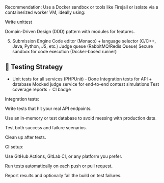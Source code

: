 Recommendation: Use a Docker sandbox or tools like Firejail or isolate via a containerized worker VM, ideally using:

Write unittest

Domain-Driven Design (DDD) pattern with modules for features.

5. Submission Engine
   Code editor (Monaco) + language selector (C/C++, Java, Python, JS, etc.)
   Judge queue (RabbitMQ/Redis Queue)
   Secure sandbox for code execution (Docker-based runner)

## 🧪 Testing Strategy

-   Unit tests for all services (PHPUnit) - Done
    Integration tests for API + database
    Mocked judge service for end-to-end contest simulations
    Test coverage reports + CI badge

Integration tests:

Write tests that hit your real API endpoints.

Use an in-memory or test database to avoid messing with production data.

Test both success and failure scenarios.

Clean up after tests.

CI setup:

Use GitHub Actions, GitLab CI, or any platform you prefer.

Run tests automatically on each push or pull request.

Report results and optionally fail the build on test failures.
